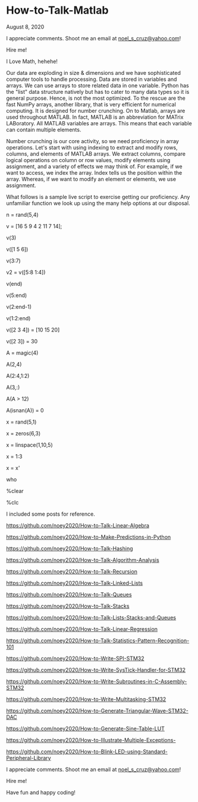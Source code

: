 # How-to-Talk-Matlab

August 8, 2020

I appreciate comments. Shoot me an email at noel_s_cruz@yahoo.com!

Hire me!

I Love Math, hehehe!

Our data are exploding in size & dimensions and we have sophisticated computer
tools to handle processing. Data are stored in variables and arrays. We can use
arrays to store related data in one variable. Python has the "list" data 
structure natively but has to cater to many data types so it is general purpose. 
Hence, is not the most optimized. To the rescue are the fast NumPy arrays,
another library, that is very efficient for numerical computing. It is designed
for number crunching. On to Matlab, arrays are used throughout MATLAB. In fact,
MATLAB is an abbreviation for MATrix LABoratory. All MATLAB variables are 
arrays. This means that each variable can contain multiple elements. 

Number crunching is our core activity, so we need proficiency in array 
operations. Let's start with using indexing to extract and modify rows, columns,
and elements of MATLAB arrays. We extract columns, compare logical operations
on column or row values, modify elements using assignment, and a variety of 
effects we may think of. For example, if we want to access, we index the array.
Index tells us the position within the array. Whereas, if we want to modify an
element or elements, we use assignment.

What follows is a sample live script to exercise getting our proficiency. Any
unfamiliar function we look up using the many help options at our disposal.

n = rand(5,4)

v = [16 5 9 4 2 11 7 14];

v(3)

v([1 5 6])

v(3:7)

v2 = v([5:8 1:4]) 

v(end)

v(5:end)

v(2:end-1)

v(1:2:end)

v([2 3 4]) = [10 15 20] 

v([2 3]) = 30

A = magic(4)

A(2,4)

A(2:4,1:2)

A(3,:)

A(A > 12)

A(isnan(A)) = 0

x = rand(5,1)

x = zeros(6,3)

x = linspace(1,10,5)

x = 1:3

x = x'

who

%clear

%clc

I included some posts for reference.

https://github.com/noey2020/How-to-Talk-Linear-Algebra

https://github.com/noey2020/How-to-Make-Predictions-in-Python

https://github.com/noey2020/How-to-Talk-Hashing

https://github.com/noey2020/How-to-Talk-Algorithm-Analysis

https://github.com/noey2020/How-to-Talk-Recursion

https://github.com/noey2020/How-to-Talk-Linked-Lists

https://github.com/noey2020/How-to-Talk-Queues

https://github.com/noey2020/How-to-Talk-Stacks

https://github.com/noey2020/How-to-Talk-Lists-Stacks-and-Queues

https://github.com/noey2020/How-to-Talk-Linear-Regression

https://github.com/noey2020/How-to-Talk-Statistics-Pattern-Recognition-101

https://github.com/noey2020/How-to-Write-SPI-STM32

https://github.com/noey2020/How-to-Write-SysTick-Handler-for-STM32

https://github.com/noey2020/How-to-Write-Subroutines-in-C-Assembly-STM32

https://github.com/noey2020/How-to-Write-Multitasking-STM32

https://github.com/noey2020/How-to-Generate-Triangular-Wave-STM32-DAC

https://github.com/noey2020/How-to-Generate-Sine-Table-LUT

https://github.com/noey2020/How-to-Illustrate-Multiple-Exceptions-

https://github.com/noey2020/How-to-Blink-LED-using-Standard-Peripheral-Library

I appreciate comments. Shoot me an email at noel_s_cruz@yahoo.com!

Hire me!

Have fun and happy coding!
